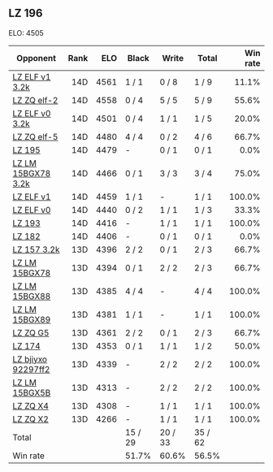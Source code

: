 ## LZ 196 ##

ELO: 4505

Opponent | Rank | ELO | Black | Write | Total | Win rate
---------|-----:|----:|-------|-------|-------|-------:
[LZ ELF v1 3.2k](LZ%20ELF%20v1%203.2k.md) | 14D | 4561 | 1 / 1 | 0 / 8 | 1 / 9 | 11.1%
[LZ ZQ elf-2](LZ%20ZQ%20elf-2.md) | 14D | 4558 | 0 / 4 | 5 / 5 | 5 / 9 | 55.6%
[LZ ELF v0 3.2k](LZ%20ELF%20v0%203.2k.md) | 14D | 4501 | 0 / 4 | 1 / 1 | 1 / 5 | 20.0%
[LZ ZQ elf-5](LZ%20ZQ%20elf-5.md) | 14D | 4480 | 4 / 4 | 0 / 2 | 4 / 6 | 66.7%
[LZ 195](LZ%20195.md) | 14D | 4479 | - | 0 / 1 | 0 / 1 | 0.0%
[LZ LM 15BGX78 3.2k](LZ%20LM%2015BGX78%203.2k.md) | 14D | 4466 | 0 / 1 | 3 / 3 | 3 / 4 | 75.0%
[LZ ELF v1](LZ%20ELF%20v1.md) | 14D | 4459 | 1 / 1 | - | 1 / 1 | 100.0%
[LZ ELF v0](LZ%20ELF%20v0.md) | 14D | 4440 | 0 / 2 | 1 / 1 | 1 / 3 | 33.3%
[LZ 193](LZ%20193.md) | 14D | 4416 | - | 1 / 1 | 1 / 1 | 100.0%
[LZ 182](LZ%20182.md) | 14D | 4406 | - | 0 / 1 | 0 / 1 | 0.0%
[LZ 157 3.2k](LZ%20157%203.2k.md) | 13D | 4396 | 2 / 2 | 0 / 1 | 2 / 3 | 66.7%
[LZ LM 15BGX78](LZ%20LM%2015BGX78.md) | 13D | 4394 | 0 / 1 | 2 / 2 | 2 / 3 | 66.7%
[LZ LM 15BGX88](LZ%20LM%2015BGX88.md) | 13D | 4385 | 4 / 4 | - | 4 / 4 | 100.0%
[LZ LM 15BGX89](LZ%20LM%2015BGX89.md) | 13D | 4381 | 1 / 1 | - | 1 / 1 | 100.0%
[LZ ZQ G5](LZ%20ZQ%20G5.md) | 13D | 4361 | 2 / 2 | 0 / 1 | 2 / 3 | 66.7%
[LZ 174](LZ%20174.md) | 13D | 4353 | 0 / 1 | 1 / 1 | 1 / 2 | 50.0%
[LZ bjiyxo 92297ff2](LZ%20bjiyxo%2092297ff2.md) | 13D | 4339 | - | 2 / 2 | 2 / 2 | 100.0%
[LZ LM 15BGX5B](LZ%20LM%2015BGX5B.md) | 13D | 4313 | - | 2 / 2 | 2 / 2 | 100.0%
[LZ ZQ X4](LZ%20ZQ%20X4.md) | 13D | 4308 | - | 1 / 1 | 1 / 1 | 100.0%
[LZ ZQ X2](LZ%20ZQ%20X2.md) | 13D | 4266 | - | 1 / 1 | 1 / 1 | 100.0%
Total | | | 15 / 29 | 20 / 33 | 35 / 62 | 
Win rate| | | 51.7% | 60.6% | 56.5% | 
